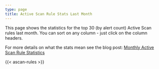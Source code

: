 ```yaml
---
type: page
title: Active Scan Rule Stats Last Month
---
```


This page shows the statistics for the top 30 (by alert count) Active Scan rules last month.
You can sort on any column - just click on the column headers.

For more details on what the stats mean see the blog post: 
[Monthly Active Scan Rule Statistics](/blog/2022-11-03-monthly-active-scan-rule-statistics/)


{{< ascan-rules >}}
